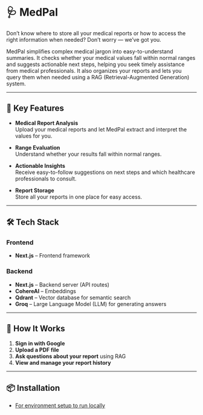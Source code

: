 # 🩺 MedPal

Don’t know where to store all your medical reports or how to access the right information when needed? Don’t worry — we’ve got you.

MedPal simplifies complex medical jargon into easy-to-understand summaries. It checks whether your medical values fall within normal ranges and suggests actionable next steps, helping you seek timely assistance from medical professionals. It also organizes your reports and lets you query them when needed using a RAG (Retrieval-Augmented Generation) system.

---

## 🧠 Key Features

- **Medical Report Analysis**  
  Upload your medical reports and let MedPal extract and interpret the values for you.

- **Range Evaluation**  
  Understand whether your results fall within normal ranges.

- **Actionable Insights**  
  Receive easy-to-follow suggestions on next steps and which healthcare professionals to consult.

- **Report Storage**  
  Store all your reports in one place for easy access.

---

## 🛠️ Tech Stack

### Frontend
- **Next.js** – Frontend framework

### Backend
- **Next.js** – Backend server (API routes)
- **CohereAI** – Embeddings
- **Qdrant** – Vector database for semantic search
- **Groq** – Large Language Model (LLM) for generating answers

---

## 🚀 How It Works

1. **Sign in with Google**
2. **Upload a PDF file**
3. **Ask questions about your report** using RAG
4. **View and manage your report history**

---

## 📦 Installation

- [For environment setup to run locally](RUN.md)
